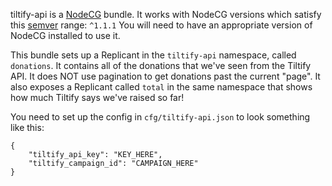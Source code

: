 tiltify-api is a [NodeCG](http://github.com/nodecg/nodecg) bundle. 
It works with NodeCG versions which satisfy this [semver](https://docs.npmjs.com/getting-started/semantic-versioning) range: `^1.1.1`
You will need to have an appropriate version of NodeCG installed to use it.


This bundle sets up a Replicant in the `tiltify-api` namespace, called
`donations`.  It contains all of the donations that we've seen from the Tiltify
API. It does NOT use pagination to get donations past the current "page".
It also exposes a Replicant called `total` in the same namespace that shows how
much Tiltify says we've raised so far!

You need to set up the config in `cfg/tiltify-api.json` to look something like
this:
```
{
	"tiltify_api_key": "KEY_HERE",
	"tiltify_campaign_id": "CAMPAIGN_HERE"
}
```


